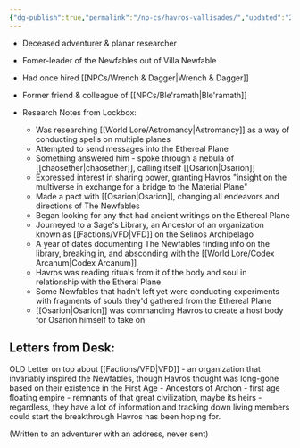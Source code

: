```yaml
---
{"dg-publish":true,"permalink":"/np-cs/havros-vallisades/","updated":"2024-12-22T23:21:20.801-05:00"}
---
```


- Deceased adventurer & planar researcher
- Fomer-leader of the Newfables out of Villa Newfable
- Had once hired [[NPCs/Wrench & Dagger\|Wrench & Dagger]]
- Former friend & colleague of [[NPCs/Ble'ramath\|Ble'ramath]]

- Research Notes from Lockbox:
	- Was researching [[World Lore/Astromancy\|Astromancy]] as a way of conducting spells on multiple planes
	- Attempted to send messages into the Ethereal Plane
	- Something answered him - spoke through a nebula of [[chaosether\|chaosether]], calling itself [[Osarion\|Osarion]]
	- Expressed interest in sharing power, granting Havros "insight on the multiverse in exchange for a bridge to the Material Plane"
	- Made a pact with [[Osarion\|Osarion]], changing all endeavors and directions of The Newfables
	- Began looking for any that had ancient writings on the Ethereal Plane
	- Journeyed to a Sage's Library, an Ancestor of an organization known as [[Factions/VFD\|VFD]] on the Selinos Archipelago
	- A year of dates documenting The Newfables finding info on the library, breaking in, and absconding with the [[World Lore/Codex Arcanum\|Codex Arcanum]]
	- Havros was reading rituals from it of the body and soul in relationship with the Etheral Plane
	- Some Newfables that hadn't left yet were conducting experiments with fragments of souls they'd gathered from the Ethereal Plane
	- [[Osarion\|Osarion]] was commanding Havros to create a host body for Osarion himself to take on

## Letters from Desk:

OLD Letter on top about [[Factions/VFD\|VFD]] - an organization that invariably inspired the Newfables, though Havros thought was long-gone based on their existence in the First Age - Ancestors of Archon - first age floating empire - remnants of that great civilization, maybe its heirs - regardless, they have a lot of information and tracking down living members could start the breakthrough Havros has been hoping for.

(Written to an adventurer with an address, never sent)
